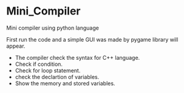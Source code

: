 # Mini_Compiler

Mini compiler using python language

First run the code and a simple GUI was made by pygame library will appear.

- The compiler check the syntax for C++ language.
- Check if condition. 
- Check for loop statement.
- check the declartion of variables.
- Show the memory and stored variables.
